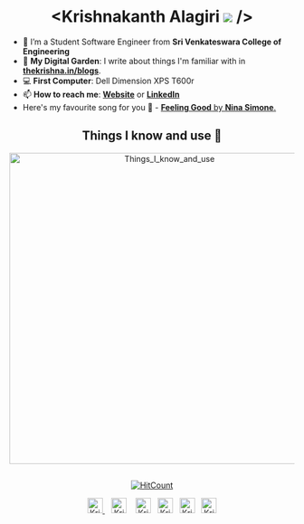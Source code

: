 <h1 align="center"> &lt;Krishnakanth Alagiri <img src="https://i.imgur.com/n3l0uQ0.gif"> /&gt;</h1>

- 🔭 I’m a Student Software Engineer from **Sri Venkateswara College of Engineering**
- 🌱 **My Digital Garden**: I write about things I'm familiar with in **[thekrishna.in/blogs](https://thekrishna.in/blogs/index.html)**.
- :computer: **First Computer**: Dell Dimension XPS T600r
- 📫 **How to reach me**: **[Website](https://thekrishna.in/)** or **[LinkedIn](https://linkedin.com/in/krishnaalagiri/)**
- Here's my favourite song for you :trumpet: - [**Feeling Good** by **Nina Simone**.](https://youtube.com/watch?v=BNMKGYiJpvg)


<h2 align="center">Things I know and use 🌱</h2>
<p align="center"><img alt="Things_I_know_and_use" width="550px" src="https://imgur.com/LF8Axf8.png" /></p>
<h2 align="center"></h2>
<!-- footer --!>
<p align="center"><a href="http://hits.dwyl.com/K-Kraken/K-Kraken"><img src="http://hits.dwyl.com/K-Kraken/K-Kraken.svg" alt="HitCount"></a></p>
<p align="center">
    <a id="GitHub" href="https://github.com/bearlike/">
    <img width="27px" src="https://cdn.thekrishna.in/img/icon/gh-profile/gh.png" alt="Krishnakanth Alagiri - GitHub" />
    </a>&nbsp;&nbsp;     
    <a id="LinkedIn" href="https://linkedin.com/in/krishnaalagiri/"><img width="27px" src="https://cdn.thekrishna.in/img/icon/gh-profile/linkedin.png" alt="Krishnakanth Alagiri - LinkedIn" /></a> &nbsp;&nbsp;
    <a id="Website" href="https://thekrishna.in/"><img width="27px" src="https://cdn.thekrishna.in/img/icon/gh-profile/web.png" alt="Krishnakanth Alagiri - Website" /></a>&nbsp;&nbsp;
    <a id="DEV" href="https://dev.to/bearlike/"><img width="27px" src="https://cdn.thekrishna.in/img/icon/gh-profile/dev.png" alt="Krishnakanth Alagiri - DEV" /></a>&nbsp;&nbsp;
    <a id="Medium" href="https://krishna-alagiri.medium.com/"><img width="27px" src="https://cdn.thekrishna.in/img/icon/gh-profile/medium.png" alt="Krishnakanth Alagiri - Medium" /></a>&nbsp;&nbsp;
    <a id="Mail" href="mailto:krishna.alagiri03@gmail.com"><img width="27px" src="https://cdn.thekrishna.in/img/icon/gh-profile/mail.png?" alt="Krishnakanth Alagiri - Mail"/></a>

</p>

<!--<img src="https://imgur.com/rilHVxA.png"/>--!>
